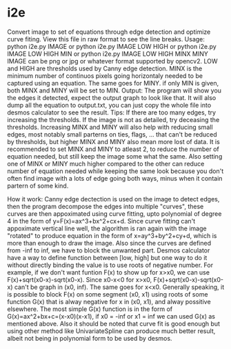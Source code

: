 # i2e
Convert image to set of equations through edge detection and optimize curve fiting.
View this file in raw format to see the line breaks.
Usage:
python i2e.py IMAGE
or
python i2e.py IMAGE LOW HIGH
or
python i2e.py IMAGE LOW HIGH MIN
or
python i2e.py IMAGE LOW HIGH MINX MINY
IMAGE can be png or jpg or whatever format supported by opencv2.
LOW and HIGH are thresholds used by Canny edge detection.
MINX is the minimum number of continuos pixels going horizontaly needed to be captured using an equation. The same goes for MINY. if only MIN is given, both MINX and MINY will be set to MIN.
Output:
The program will show you the edges it detected, expect the output graph to look like that. It will also dump all the equation to output.txt, you can just copy the whole file into desmos calculator to see the result.
Tips:
If there are too many edges, try increasing the thresholds.
If the image is not as detailed, try deceasing the thresholds.
Increasing MINX and MINY will also help with reducing small edges, most notably small parterns on ties, flags, ... that can't be reduced by thresholds, but higher MINX and MINY also mean more lost of data.
It is recommended to set MINX and MINY to atleast 2, to reduce the number of equation needed, but still keep the image some what the same. Also setting one of MINX or MINY much higher compared to the other can reduce number of equation needed while keeping the same look because you don't often find image with a lots of edge going both ways, minus when it contain partern of some kind.

How it work:
Canny edge dectection is used on the image to detect edges, then the program decompose the edges into multiple "curves", these curves are then appoximated using curve fitting, upto polynomial of degree 4 in the form of y=F(x)=ax^3+bx^2+cx+d. Since curve fitting can't appoximate vertical line well, the algorithm is ran again with the image "rotated" to produce equation in the form of x=ay^3+by^2+cy+d, which is more than enough to draw the image. Also since the curves are defined from -inf to inf, we have to block the unwanted part. Desmos calculator have a way to define function between [low, high] but one way to do it without directly binding the value is to use roots of negative number. For example, if we don't want funtion F(x) to show up for x>x0, we can use F(x)+sqrt(x0-x)-sqrt(x0-x). Since x0-x<0 for x>x0, F(x)+sqrt(x0-x)-sqrt(x0-x) can't be graph in (x0, inf). The same goes for x<x0. Generally speaking, it is possible to block F(x) on some segment (x0, x1) using roots of some function G(x) that is alway negative for x in (x0, x1), and alway possitive elsewhere. The most simple G(x) function is in the form of G(x)=ax^2+bx+c=(x-x0)(x-x1), if x0 = -inf or x1 = inf we can used G(x) as mentioned above.
Also it should be noted that curve fit is good enough but using other method like UnivariateSpline can produce much better result, albeit not being in polynomial form to be used by desmos.
